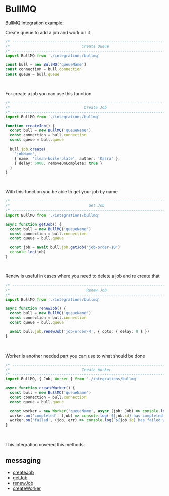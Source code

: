 # BullMQ

BullMQ integration example:

Create queue to add a job and work on it

```typescript
/* -------------------------------------------------------------------------- */
/*                                Create Queue                                */
/* -------------------------------------------------------------------------- */
import BullMQ from './integrations/bullmq'

const bull = new BullMQ('queueName')
const connection = bull.connection
const queue = bull.queue
```

&nbsp;

For create a job you can use this function

```typescript
/* -------------------------------------------------------------------------- */
/*                                 Create Job                                 */
/* -------------------------------------------------------------------------- */
import BullMQ from './integrations/bullmq'

function createJob() {
  const bull = new BullMQ('queueName')
  const connection = bull.connection
  const queue = bull.queue

  bull.job.create(
    'jobName',
    { name: 'clean-boilerplate', auther: 'Kasra' },
    { delay: 5000, removeOnComplete: true }
  )
}
```

&nbsp;

With this function you be able to get your job by name

```typescript
/* -------------------------------------------------------------------------- */
/*                                   Get Job                                  */
/* -------------------------------------------------------------------------- */
import BullMQ from './integrations/bullmq'

async function getJob() {
  const bull = new BullMQ('queueName')
  const connection = bull.connection
  const queue = bull.queue

  const job = await bull.job.getJob('job-order-10')
  console.log(job)
}
```

&nbsp;

Renew is useful in cases where you need to delete a job and re create that

```typescript
/* -------------------------------------------------------------------------- */
/*                                  Renew Job                                 */
/* -------------------------------------------------------------------------- */
import BullMQ from './integrations/bullmq'

async function renewJob() {
  const bull = new BullMQ('queueName')
  const connection = bull.connection
  const queue = bull.queue

  await bull.job.renewJob('job-order-4', { opts: { delay: 0 } })
}
```

&nbsp;

Worker is another needed part you can use to what should be done

```typescript
/* -------------------------------------------------------------------------- */
/*                                Create Worker                               */
/* -------------------------------------------------------------------------- */
import BullMQ, { Job, Worker } from './integrations/bullmq'

async function createWorker() {
  const bull = new BullMQ('queueName')
  const connection = bull.connection
  const queue = bull.queue

  const worker = new Worker('queueName', async (job: Job) => console.log(job.data), { connection })
  worker.on('completed', (job) => console.log(`${job.id} has completed!`))
  worker.on('failed', (job, err) => console.log(`${job.id} has failed with ${err.message}`))
}
```

&nbsp;

This integration covered this methods:

## messaging

- [createJob]()
- [getJob]()
- [renewJob]()
- [createWorker]()
